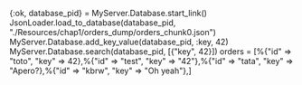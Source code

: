 {:ok, database_pid} = MyServer.Database.start_link()
JsonLoader.load_to_database(database_pid, "./Resources/chap1/orders_dump/orders_chunk0.json")
MyServer.Database.add_key_value(database_pid, :key, 42)
MyServer.Database.search(database_pid, [{"key", 42}])
  orders = [%{"id" => "toto", "key" => 42},%{"id" => "test", "key" => "42"},%{"id" => "tata", "key" => "Apero?},%{"id" => "kbrw", "key" => "Oh yeah"},]
